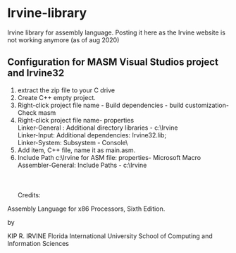 # Irvine-library
Irvine library for assembly language. Posting it here as the Irvine website is not working anymore (as of aug 2020)

Configuration for MASM Visual Studios project and Irvine32
-------------------------------------------------------------
1.  extract the zip file to your C drive
2.  Create C++ empty project.
3.  Right-click project file name - Build dependencies - build customization- Check masm
4.  Right-click project file name- properties\
    Linker-General : Additional directory libraries - c:\Irvine\
    Linker-Input: Additional dependencies: Irvine32.lib;\
    Linker-System: Subsystem - Console\
5.  Add item, C++ file, name it as main.asm.	
6.  Include Path c:\Irvine for ASM file:   properties- Microsoft Macro Assembler-General: Include Paths - c:\Irvine
\
\
\
\
Credits:

Assembly Language for x86 Processors, Sixth Edition.

by

KIP R. IRVINE Florida International University School of Computing and Information Sciences
